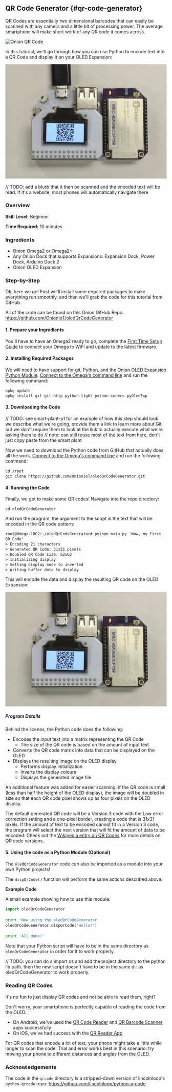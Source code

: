 ## QR Code Generator {#qr-code-generator}

QR Codes are essentially two dimensional barcodes that can easily be scanned with any camera and a little bit of processing power. The average smartphone will make short work of any QR code it comes across.

![Onion QR Code](http://i.imgur.com/0Ef3def.png)

In this tutorial, we'll go through how you can use Python to encode text into a QR Code and display it on your OLED Expansion:

![QR Code on OLED Exp](./img/oled-qr-code-photo.jpg)

// TODO: add a blurb that it then be scanned and the encoded text will be read. If it's a website, most phones will automatically navigate there

### Overview

**Skill Level:** Beginner

**Time Required:** 10 minutes


### Ingredients

* Onion Omega2 or Omega2+
* Any Onion Dock that supports Expansions: Expansion Dock, Power Dock, Arduino Dock 2
* Onion OLED Expansion


### Step-by-Step

Ok, here we go! First we'll install some required packages to make everything run smoothly, and then we'll grab the code for this tutorial from GitHub.

All of the code can be found on this Onion GitHub Repo: https://github.com/OnionIoT/oledQrCodeGenerator



#### 1. Prepare your Ingredients

You'll have to have an Omega2 ready to go, complete the [First Time Setup Guide](https://docs.onion.io/omega2-docs/first-time-setup.html) to connect your Omega to WiFi and update to the latest firmware.


#### 2. Installing Required Packages

We will need to have support for git, Python, and the [Onion OLED Expansion Python Module](https://wiki.onion.io/Documentation/Libraries/OLED-Expansion-Library). [Connect to the Omega's command line](https://docs.onion.io/omega2-docs/connecting-to-the-omega-terminal.html) and run the following command:

```
opkg update
opkg install git git-http python-light python-codecs pyOledExp
```



#### 3. Downloading the Code

// TODO: see smart-plant-p1 for an example of how this step should look: we describe what we're going, provide them a link to learn more about Git, but we don't require them to look at the link to actually execute what we're asking them to do
// note: can still reuse most of the text from here, don't just copy paste from the smart plant

Now we need to download the Python code from GitHub that actually does all the work. [Connect to the Omega's command line](https://docs.onion.io/omega2-docs/connecting-to-the-omega-terminal.html) and run the following command:

```
cd /root
git clone https://github.com/OnionIoT/oledQrCodeGenerator.git
```


#### 4. Running the Code

Finally, we get to make some QR codes!
Navigate into the repo directory:

```
cd oledQrCodeGenerator
```

And run the program, the argument to the script is the text that will be encoded in the QR code pattern:

```
root@Omega-18C2:~/oledQrCodeGenerator# python main.py 'Wow, my first QR Code'
> Encoding 21 characters
> Generated QR Code: 31x31 pixels
> Doubled QR Code size: 62x62
> Initializing display
> Setting display mode to inverted
> Writing buffer data to display
```

This will encode the data and display the resulting QR code on the OLED Expansion:

![QR Code on OLED Exp](./img/oled-qr-code-photo.jpg)



##### Program Details

Behind the scenes, the Python code does the following:

* Encodes the input text into a matrix representing the QR Code
	* The size of the QR code is based on the amount of input text
* Converts the QR code matrix into data that can be displayed on the OLED
* Displays the resulting image on the OLED display
	* Performs display initialization
	* Inverts the display colours
	* Displays the generated image file

An additional feature was added for easier scanning: if the QR code is small (less than half the height of the OLED display), the image will be doubled in size so that each QR code pixel shows up as four pixels on the OLED display.

The default generated QR code will be a Version 3 code with the Low error correction setting and a one-pixel border, creating a code that is 31x31 pixels. If the amount of text to be encoded cannot fit in a Version 3 code, the program will select the next version that will fit the amount of data to be encoded. Check out the [Wikipedia entry on QR Codes](https://en.wikipedia.org/wiki/QR_code) for more details on QR code versions.




#### 5. Using the code as a Python Module (Optional)

The `oledQrCodeGenerator` code can also be imported as a module into your own Python projects!

The `dispQrCode()` function will perform the same actions described above.


**Example Code**

A small example showing how to use this module:
``` python
import oledQrCodeGenerator

print 'Now using the oledQrCodeGenerator'
oledQrCodeGenerator.dispQrCode('Hello!')

print 'All done!'
```

Note that your Python script will have to be in the same directory as `oledQrCodeGenerator` in order for it to work properly.

// TODO: you can do a import os and add the project directory to the python lib path. then the new script doesn't have to be in the same dir as oledQrCodeGenerator to work properly.



### Reading QR Codes

It's no fun to just display QR codes and not be able to read them, right?

Don't worry, your smartphone is perfectly capable of reading the code from the OLED:
* On Android, we've used the [QR Code Reader](https://play.google.com/store/apps/details?id=tw.mobileapp.qrcode.banner) and [QR Barcode Scanner](https://play.google.com/store/apps/details?id=appinventor.ai_progetto2003.SCAN&hl=en) apps successfully
* On iOS, we've had success with the [QR Reader App](https://itunes.apple.com/us/app/qr-code-reader-and-scanner/id388175979?mt=8)

For QR codes that encode a lot of text, your phone might take a little while longer to scan the code. Trial and error works best in this scenario: try moving your phone to different distances and angles from the OLED.




### Acknowledgements

The code in the `qrcode` directory is a stripped-down version of lincolnloop's `python-qrcode` repo:
https://github.com/lincolnloop/python-qrcode
